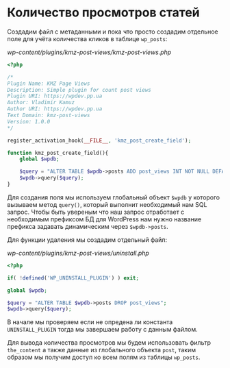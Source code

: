 # Количество просмотров статей

Создадим файл с метаданными и пока что просто создадим отдельное поле для учёта количества кликов в таблице `wp_posts`:

*wp-content/plugins/kmz-post-views/kmz-post-views.php*

```php
<?php

/*
Plugin Name: KMZ Page Views
Description: Simple plugin for count post views
Plugin URI: https://wpdev.pp.ua
Author: Vladimir Kamuz
Author URI: https://wpdev.pp.ua
Text Domain: kmz-post-views
Version: 1.0.0
*/

register_activation_hook(__FILE__, 'kmz_post_create_field');

function kmz_post_create_field(){
    global $wpdb;

    $query = "ALTER TABLE $wpdb->posts ADD post_views INT NOT NULL DEFAULT '0'";
    $wpdb->query($query);
}
```

Для создания поля мы используем глобальный объект `$wpdb` у которого вызываем метод `query()`, который выполнит необходимый нам SQL запрос. Чтобы быть увереным что наш запрос отработает с необходимым префиксом БД для WordPress нам нужно название префикса задавать динамическим через `$wpdb->posts`.

Для функции удаления мы создадим отдельный файл:

*wp-content/plugins/kmz-post-views/uninstall.php*

```php
<?php

if( !defined('WP_UNINSTALL_PLUGIN') ) exit;

global $wpdb;

$query = "ALTER TABLE $wpdb->posts DROP post_views";
$wpdb->query($query);
```

В начале мы проверяем если не опредена ли константа `UNINSTALL_PLUGIN` тогда мы завершаем работу с данным файлом.

Для вывода количества просмотров мы будем использовать фильтр `the_content` а также данные из глобального объекта `post`, таким образом мы получим доступ ко всем полям из таблицы `wp_posts`.